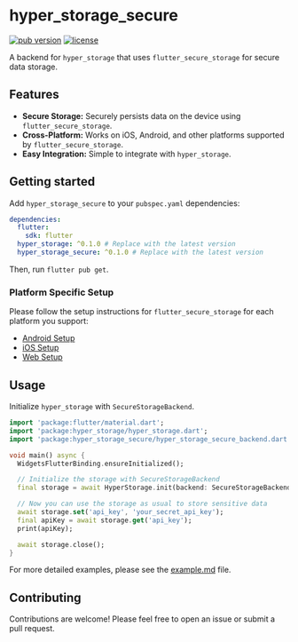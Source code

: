 # hyper_storage_secure

[![pub version](https://img.shields.io/pub/v/hyper_storage_secure.svg)](https://pub.dev/packages/hyper_storage_secure)
[![license](https://img.shields.io/badge/license-MIT-blue.svg)](https://opensource.org/licenses/MIT)

A backend for `hyper_storage` that uses `flutter_secure_storage` for secure data storage.

## Features

-   **Secure Storage:** Securely persists data on the device using `flutter_secure_storage`.
-   **Cross-Platform:** Works on iOS, Android, and other platforms supported by `flutter_secure_storage`.
-   **Easy Integration:** Simple to integrate with `hyper_storage`.

## Getting started

Add `hyper_storage_secure` to your `pubspec.yaml` dependencies:

```yaml
dependencies:
  flutter:
    sdk: flutter
  hyper_storage: ^0.1.0 # Replace with the latest version
  hyper_storage_secure: ^0.1.0 # Replace with the latest version
```

Then, run `flutter pub get`.

### Platform Specific Setup

Please follow the setup instructions for `flutter_secure_storage` for each platform you support:

-   [Android Setup](https://pub.dev/packages/flutter_secure_storage#android)
-   [iOS Setup](https://pub.dev/packages/flutter_secure_storage#ios)
-   [Web Setup](https://pub.dev/packages/flutter_secure_storage#web)

## Usage

Initialize `hyper_storage` with `SecureStorageBackend`.

```dart
import 'package:flutter/material.dart';
import 'package:hyper_storage/hyper_storage.dart';
import 'package:hyper_storage_secure/hyper_storage_secure_backend.dart';

void main() async {
  WidgetsFlutterBinding.ensureInitialized();

  // Initialize the storage with SecureStorageBackend
  final storage = await HyperStorage.init(backend: SecureStorageBackend());

  // Now you can use the storage as usual to store sensitive data
  await storage.set('api_key', 'your_secret_api_key');
  final apiKey = await storage.get('api_key');
  print(apiKey);

  await storage.close();
}
```

For more detailed examples, please see the [example.md](example.md) file.

## Contributing

Contributions are welcome! Please feel free to open an issue or submit a pull request.